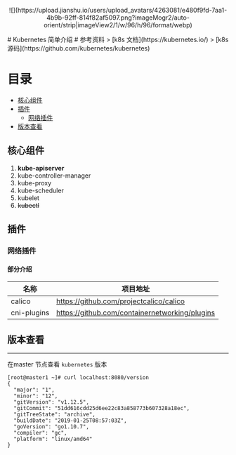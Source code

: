 <center><p>![](https://upload.jianshu.io/users/upload_avatars/4263081/e480f9fd-7aa1-4b9b-92ff-814f82af5097.png?imageMogr2/auto-orient/strip|imageView2/1/w/96/h/96/format/webp)</p></center>
 # Kubernetes 简单介绍
 # 参考资料
 > [k8s 文档](https://kubernetes.io/)
 > [k8s 源码](https://github.com/kubernetes/kubernetes)
 
 # 目录
 - [核心组件]()
 - [插件]()
   - [网络插件]()
 - [版本查看]()
 
 
 ## 核心组件
 1. **kube-apiserver**
 2. kube-controller-manager
 3. kube-proxy
 4. kube-scheduler
 5. kubelet
 6. ~~kubectl~~


 ## 插件
 ### 网络插件
 #### 部分介绍 
 
 
 名称 | 项目地址
 ----|----
 calico    | https://github.com/projectcalico/calico
 cni-plugins | https://github.com/containernetworking/plugins
 
 ## 版本查看
 ---
 在master 节点查看 ```kubernetes``` 版本
```
[root@master1 ~]# curl localhost:8080/version
{
  "major": "1",
  "minor": "12",
  "gitVersion": "v1.12.5",
  "gitCommit": "51dd616cdd25d6ee22c83a858773b607328a18ec",
  "gitTreeState": "archive",
  "buildDate": "2019-01-25T08:57:03Z",
  "goVersion": "go1.10.7",
  "compiler": "gc",
  "platform": "linux/amd64"
}
```
